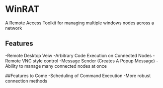 # WinRAT
A Remote Access Toolkit for managing multiple windows nodes across a network

## Features
-Remote Desktop Veiw
-Arbitrary Code Execution on Connected Nodes
-Remote VNC style control
-Message Sender (Creates A Popup Message)
-Ability to manage many connected nodes at once

##Features to Come
-Scheduling of Command Execution
-More robust connection methods
